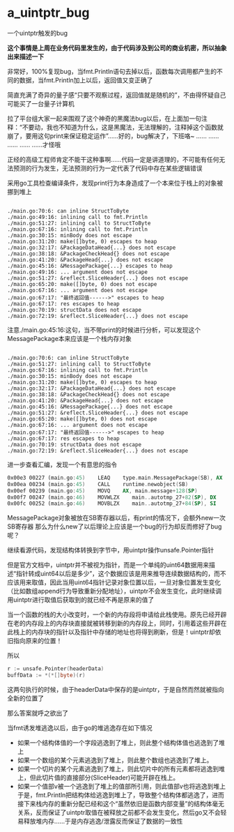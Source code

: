 # a_uintptr_bug
 一个uintptr触发的bug

**这个事情是上周在业务代码里发生的，由于代码涉及到公司的商业机密，所以抽象出来描述一下**

非常好，100%复现bug，当fmt.Println语句去掉以后，函数每次调用都产生的不同的数据，当fmt.Println加上以后，返回值又变正确了

简直充满了奇异的量子感“只要不观察过程，返回值就是随机的”，不由得怀疑自己可能买了一台量子计算机

拉了平台组大家一起来围观了这个神奇的黑魔法bug以后，在上面加一句注释：“不要动，我也不知道为什么，这是黑魔法，无法理解的，注释掉这个函数就崩了，要用这句print来保证稳定运作”……好的，bug解决了，下班咯~
……
……
……
……
……才怪哦

正经的高级工程师肯定不能干这种事啊……代码一定是讲道理的，不可能有任何无法预测的行为发生，无法预测的行为一定代表了代码中存在某些逻辑错误

采用go工具检查编译条件，发现print行为本身造成了一个本来位于栈上的对象被挪到堆上

```

./main.go:70:6: can inline StructToByte
./main.go:49:16: inlining call to fmt.Println
./main.go:51:27: inlining call to StructToByte
./main.go:67:16: inlining call to fmt.Println
./main.go:30:15: minBody does not escape
./main.go:31:20: make([]byte, 0) escapes to heap
./main.go:32:17: &PackageDataHead{...} does not escape
./main.go:38:18: &PackageCheckHead{} does not escape
./main.go:41:20: &PackageHead{...} does not escape
./main.go:45:16: &MessagePackage{...} escapes to heap
./main.go:49:16: ... argument does not escape
./main.go:51:27: &reflect.SliceHeader{...} does not escape
./main.go:65:20: make([]byte, 0) does not escape
./main.go:67:16: ... argument does not escape
./main.go:67:17: "最终返回值------>" escapes to heap
./main.go:67:17: res escapes to heap
./main.go:70:19: structData does not escape
./main.go:72:19: &reflect.SliceHeader{...} does not escape
```
注意./main.go:45:16:这句，当不带print的时候进行分析，可以发现这个MessagePackage本来应该是一个栈内存对象

```

./main.go:70:6: can inline StructToByte
./main.go:51:27: inlining call to StructToByte
./main.go:67:16: inlining call to fmt.Println
./main.go:30:15: minBody does not escape
./main.go:31:20: make([]byte, 0) escapes to heap
./main.go:32:17: &PackageDataHead{...} does not escape
./main.go:38:18: &PackageCheckHead{} does not escape
./main.go:41:20: &PackageHead{...} does not escape
./main.go:45:16: &MessagePackage{...} does not escape
./main.go:51:27: &reflect.SliceHeader{...} does not escape
./main.go:65:20: make([]byte, 0) does not escape
./main.go:67:16: ... argument does not escape
./main.go:67:17: "最终返回值------>" escapes to heap
./main.go:67:17: res escapes to heap
./main.go:70:19: structData does not escape
./main.go:72:19: &reflect.SliceHeader{...} does not escape
```
进一步查看汇编，发现一个有意思的指令

```asm
0x00e3 00227 (main.go:45)    LEAQ    type.main.MessagePackage(SB), AX
0x00ea 00234 (main.go:45)    CALL    runtime.newobject(SB)
0x00ef 00239 (main.go:45)    MOVQ    AX, main.message+128(SP)
0x00f7 00247 (main.go:46)    MOVWLZX    main..autotmp_27+82(SP), DX
0x00fc 00252 (main.go:46)    MOVBLZX    main..autotmp_27+84(SP), SI
```

MessagePackage对象被放在SB寄存器以后，有print的情况下，会额外new一次SB寄存器
那么为什么new了以后理论上应该是一个bug的行为却反而修好了bug呢？

继续看源代码，发现结构体转换到字节中，用uintptr操作unsafe.Pointer指针

但是官方文档中，uintptr并不被视为指针，而是一个单纯的uint64数据用来描述“指针转成uint64以后是多少”，这个数据应该是用来推导连续数据结构的，而不应该用来取值，因此当用uint64指针记录对象位置以后，一旦对象位置发生变化（比如数组append行为导致重新分配地址），uintptr不会发生变化，此时继续调用uintptr进行取值后获取到的就已经不再是原来的值了

当一个函数的栈的大小改变时，一个新的内存段将申请给此栈使用。原先已经开辟在老的内存段上的内存块直接就被转移到新的内存段上，同时，引用着这些开辟在此栈上的内存块的指针以及指针中存储的地址也将得到刷新，但是！uintptr却依旧指向原来的位置！

所以

```go
r := unsafe.Pointer(headerData)
buffData := *(*[]byte)(r)
```
这两句执行的时候，由于headerData中保存的是uintptr，于是自然而然就被指向全新的位置了

那么答案就呼之欲出了

当fmt诱发堆逃逸以后，由于go的堆逃逸存在如下情况

- 如果一个结构体值的一个字段逃逸到了堆上，则此整个结构体值也逃逸到了堆上
- 如果一个数组的某个元素逃逸到了堆上，则此整个数组也逃逸到了堆上。
- 如果一个切片的某个元素逃逸到了堆上，则此切片中的所有元素都将逃逸到堆上，但此切片值的直接部分(SliceHeader)可能开辟在栈上。
- 如果一个值部v被一个逃逸到了堆上的值部所引用，则此值部v也将逃逸到堆上
于是，fmt.Println把结构体给逃逸到堆上了，导致整个结构体都逃逸了，进而接下来栈内存的重新分配已经和这个“虽然依旧是函数内部变量”的结构体毫无关系，反而保证了uintptr取值在被释放之前都不会发生变化，然后go又不会轻易释放堆内存……于是内存逃逸/泄露反而保证了数据的一致性
